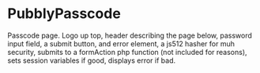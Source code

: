 # PubblyPasscode
Passcode page. Logo up top, header describing the page below, password input field, a submit button, and error element, a js512 hasher for muh security, submits to a formAction php function (not included for reasons), sets session variables if good, displays error if bad.
